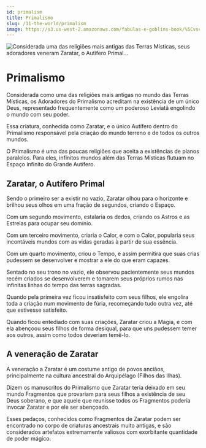 ```yaml
---
id: primalism
title: Primalismo
slug: /11-the-world/primalism
image: https://s3.us-west-2.amazonaws.com/fabulas-e-goblins-book/%5Cvscode%5C499c52e3-c2c0-417d-b7fb-343264041a2b.jpg
---
```


![Considerada uma das religiões mais antigas das Terras Místicas, seus adoradores veneram Zaratar, o Autífero Primal...](https://s3.us-west-2.amazonaws.com/fabulas-e-goblins-book/%5Cvscode%5C499c52e3-c2c0-417d-b7fb-343264041a2b.jpg)

# Primalismo

Considerada como uma das religiões mais antigas no mundo das Terras Místicas, os Adoradores do Primalismo acreditam na existência de um único Deus, representado frequentemente como um poderoso Leviatã engolindo o mundo com seu poder.

Essa criatura, conhecida como Zaratar, e o único Autífero dentro do Primalismo responsável pela criação do mundo terreno e de todos os outros mundos.

O Primalismo é uma das poucas religiões que aceita a existências de planos paralelos. Para eles, infinitos mundos além das Terras Místicas flutuam no Espaço infinito do Grande Autífero.

## Zaratar, o Autífero Primal

Sendo o primeiro ser a existir no vazio, Zaratar olhou para o horizonte e brilhou seus olhos em uma fração de segundos, criando o Espaço.

Com um segundo movimento, estalaria os dedos, criando os Astros e as Estrelas para ocupar seu domínio.

Com um terceiro movimento, criaria o Calor, e com o Calor, popularia seus incontáveis mundos com as vidas geradas à partir de sua essência.

Com um quarto movimento, criou o Tempo, e assim permitira que suas crias pudessem se desenvolver e mostrar a ele do que eram capazes.

Sentado no seu trono no vazio, ele observou pacientemente seus mundos recém criados se desenvolverem e tomarem seus próprios rumos nas infinitas linhas do tempo das terras sagradas.

Quando pela primeira vez ficou insatisfeito com seus filhos, ele engolira toda a criação num movimento de fúria, recomeçando tudo outra vez, até que estivesse satisfeito.

Quando ficou entediado com suas criações, Zaratar criou a Magia, e com ela abençoou seus filhos de forma desiqual, para que uns pudessem temer aos outros, assim como todos deveriam temê-lo.

## A veneração de Zaratar

A veneração a Zaratar é um costume antigo de povos anciãos, principalmente na cultura ancestral do Arquipélago (Filhos das Ilhas).

Dizem os manuscritos do Primalismo que Zaratar teria deixado em seu mundo Fragmentos que provariam para seus filhos a existência de seu Deus soberano, e que aquele que reunisse todos os Fragmentos poderia invocar Zaratar e por ele ser abençoado.

Esses pedaços, conhecidos como Fragmentos de Zaratar podem ser encontrado no corpo de criaturas ancestrais muito antigas, e são considerados artefatos extremamente valiosos com exorbitante quantidade de poder mágico.